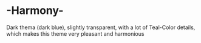 # -Harmony-
Dark thema (dark blue), slightly transparent, with a lot of Teal-Color details, which makes this theme very pleasant and harmonious

